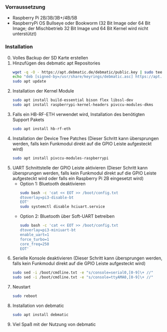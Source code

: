 ### Vorraussetzung

* Raspberry Pi 2B/3B/3B+/4B/5B
* RaspberryPi OS Bullseye oder Bookworm (32 Bit Image oder 64 Bit Image; der Mischbetrieb 32 Bit Image und 64 Bit Kernel wird nicht unterstützt)

### Installation
0. Volles Backup der SD Karte erstellen
1. Hinzufügen des debmatic apt Repositories
   ```bash
   wget -q -O - https://apt.debmatic.de/debmatic/public.key | sudo tee /usr/share/keyrings/debmatic.asc
   echo "deb [signed-by=/usr/share/keyrings/debmatic.asc] https://apt.debmatic.de/debmatic stable main" | sudo tee /etc/apt/sources.list.d/debmatic.list
   sudo apt update
   ```
3. Installation der Kernel Module
   ```bash
   sudo apt install build-essential bison flex libssl-dev
   sudo apt install raspberrypi-kernel-headers pivccu-modules-dkms
   ```
4. Falls ein HB-RF-ETH verwendet wird, Installation des benötigten Support Pakets
   ```bash
   sudo apt install hb-rf-eth
   ```
5. Installation der Device Tree Patches (Dieser Schritt kann übersprungen werden, falls kein Funkmodul direkt auf die GPIO Leiste aufgesteckt wird)
   ```bash
   sudo apt install pivccu-modules-raspberrypi
   ```
6. UART Schnittstelle der GPIO Leiste aktivieren (Dieser Schritt kann übersprungen werden, falls kein Funkmodul direkt auf die GPIO Leiste aufgesteckt wird oder falls ein Raspberry Pi 2B eingesetzt wird)
   * Option 1: Bluetooth deaktivieren
      ```bash
      sudo bash -c 'cat << EOT >> /boot/config.txt
      dtoverlay=pi3-disable-bt
      EOT'
      sudo systemctl disable hciuart.service
      ```
   * Option 2: Bluetooth über Soft-UART betreiben
      ```bash
      sudo bash -c 'cat << EOT >> /boot/config.txt
      dtoverlay=pi3-miniuart-bt
      enable_uart=1
      force_turbo=1
      core_freq=250
      EOT'
      ```
7. Serielle Konsole deaktivieren (Dieser Schritt kann übersprungen werden, falls kein Funkmodul direkt auf die GPIO Leiste aufgesteckt wird)
   ```bash
   sudo sed -i /boot/cmdline.txt -e "s/console=serial0,[0-9]\+ //"
   sudo sed -i /boot/cmdline.txt -e "s/console=ttyAMA0,[0-9]\+ //"
   ```
8. Neustart
   ```bash
   sudo reboot
   ```
9. Installation von debmatic
   ```bash
   sudo apt install debmatic
   ```
10. Viel Spaß mit der Nutzung von debmatic

